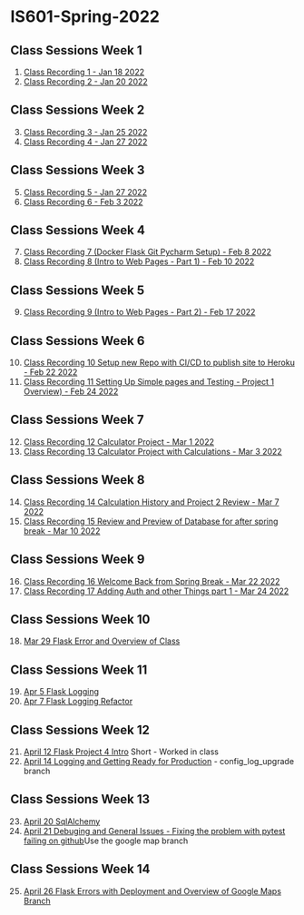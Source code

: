 # IS601-Spring-2022
## Class Sessions Week 1
1.  [Class Recording 1 - Jan 18 2022](https://youtu.be/8QEbxecTB4c)
2.  [Class Recording 2 - Jan 20 2022](https://youtu.be/PXN7Q5nJfKI)
## Class Sessions Week 2
3.  [Class Recording 3 - Jan 25 2022](https://youtu.be/QFhXBH3rmSY)
4.  [Class Recording 4 - Jan 27 2022](https://youtu.be/rdqZ5_QREc4)
## Class Sessions Week 3
5.  [Class Recording 5 - Jan 27 2022](https://youtu.be/hULCrCA7UR8)
6.  [Class Recording 6 - Feb 3 2022](https://youtu.be/L1hzqg67Nd4)
## Class Sessions Week 4
7.  [Class Recording 7 (Docker Flask Git Pycharm Setup) - Feb 8 2022](https://youtu.be/MO0dSIJRN8s)
8.  [Class Recording 8 (Intro to Web Pages - Part 1) - Feb 10 2022](https://youtu.be/Mwy42CfKsL0)
## Class Sessions Week 5
9.  [Class Recording 9 (Intro to Web Pages - Part 2) - Feb 17 2022](https://youtu.be/yVPjQNzso2g)
## Class Sessions Week 6
10.  [Class Recording 10 Setup new Repo with CI/CD to publish site to Heroku - Feb 22 2022](https://youtu.be/9VFqJoe8WWw)
11.  [Class Recording 11 Setting Up Simple pages and Testing - Project 1 Overview) - Feb 24 2022](https://youtu.be/XAO5fqYPEkA)
## Class Sessions Week 7
12.  [Class Recording 12 Calculator Project - Mar 1 2022](https://youtu.be/rVUtZc6X_Kk)
13.  [Class Recording 13 Calculator Project with Calculations - Mar 3 2022](https://youtu.be/Ou2Ntb6yHQc)
## Class Sessions Week 8
14.  [Class Recording 14 Calculation History and Project 2 Review - Mar 7 2022](https://youtu.be/QldC_cFpReg)
15.  [Class Recording 15 Review and Preview of Database for after spring break - Mar 10 2022](https://youtu.be/lnl8OuYSxo4)
## Class Sessions Week 9
16.  [Class Recording 16 Welcome Back from Spring Break - Mar 22 2022](https://youtu.be/avPJEtCWXjQ)
17.  [Class Recording 17 Adding Auth and other Things part 1 - Mar 24 2022](https://youtu.be/KKZnypuLBAs)
## Class Sessions Week 10
18.  [Mar 29 Flask Error and Overview of Class](https://youtu.be/RIzrRbeGRQU)
## Class Sessions Week 11
19.  [Apr 5 Flask Logging](https://youtu.be/Mjklk5i8aC4)
20.  [Apr 7 Flask Logging Refactor](https://youtu.be/BwuOKk-o7Ac)
## Class Sessions Week 12
21. [April 12 Flask Project 4 Intro](https://youtu.be/07FC3HtuVnY) Short - Worked in class
22. [April 14 Logging and Getting Ready for Production](https://youtu.be/cZT74yjgePg) - config_log_upgrade branch
## Class Sessions Week 13
23. [April 20 SqlAlchemy](https://youtu.be/hU4DiTAkaCY)
24. [April 21 Debuging and General Issues - Fixing the problem with pytest failing on github](https://youtu.be/zNjNsUdkEQ0)Use the google map branch
## Class Sessions Week 14
25. [April 26 Flask Errors with Deployment and Overview of Google Maps Branch](https://youtu.be/FwFHEDqEy5o)
